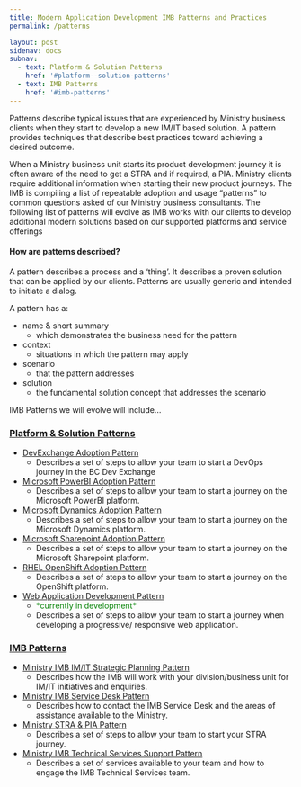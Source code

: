 ```yaml
---
title: Modern Application Development IMB Patterns and Practices
permalink: /patterns

layout: post
sidenav: docs
subnav:
  - text: Platform & Solution Patterns
    href: '#platform--solution-patterns'
  - text: IMB Patterns
    href: '#imb-patterns'
---
```

Patterns describe typical issues that are experienced by Ministry business clients when they start to develop a new IM/IT based solution.  A pattern provides techniques that describe best practices toward achieving a desired outcome. 

When a Ministry business unit starts its product development journey it is often aware of the need to get a STRA and if required, a PIA. Ministry clients require additional information when starting their new product journeys. The IMB is compiling a list of repeatable adoption and usage “patterns” to common questions asked of our Ministry business consultants.  The following list of patterns will evolve as IMB works with our clients to develop additional modern solutions based on our supported platforms and service offerings

#### How are patterns described?
A pattern describes a process and a ‘thing’. It describes a proven solution that can be applied by our clients. Patterns are usually generic and intended to initiate a dialog. 

A pattern has a:
- name & short summary
    - which demonstrates the business need for the pattern
- context
    - situations in which the pattern may apply
- scenario
    - that the pattern addresses
- solution
    - the fundamental solution concept that addresses the scenario

IMB Patterns we will evolve will include...

### [Platform & Solution Patterns](/CITZ-IMB-playbook/platform-&-solution-patterns)
- [DevExchange Adoption Pattern](/CITZ-IMB-playbook/platform-&-solution-patterns#devexchange-adoption-pattern)
    - Describes a set of steps to allow your team to start a DevOps journey in the BC Dev Exchange
- [Microsoft PowerBI  Adoption Pattern](/CITZ-IMB-playbook/platform-&-solution-patterns#microsoft-powerbi-adoption-pattern)
    - Describes a set of steps to allow your team to start a journey on the Microsoft PowerBI platform.
- [Microsoft Dynamics Adoption Pattern](/CITZ-IMB-playbook/platform-&-solution-patterns#microsoft-dynamics-adoption-pattern)
    - Describes a set of steps to allow your team to start a journey on the Microsoft Dynamics platform.
- [Microsoft Sharepoint Adoption Pattern](/CITZ-IMB-playbook/platform-&-solution-patterns#microsoft-sharepoint-adoption-pattern)
    - Describes a set of steps to allow your team to start a journey on the Microsoft Sharepoint platform.
- [RHEL OpenShift Adoption Pattern](/CITZ-IMB-playbook/platform-&-solution-patterns#openshift-adoption-pattern)
    - Describes a set of steps to allow your team to start a journey on the OpenShift platform.
- [Web Application Development Pattern](/CITZ-IMB-playbook/platform-&-solution-patterns#web-application-development-pattern)
    - <span style="color: green">\*currently in development\*</span>
    - Describes a set of steps to allow your team to start a journey when developing a progressive/ responsive web application.

### [IMB Patterns](/CITZ-IMB-playbook/imb-patterns)
- [Ministry IMB IM/IT Strategic Planning Pattern](/CITZ-IMB-playbookimb-patterns#ministry-imb-imit-strategic-planning-pattern)
    - Describes how the IMB will work with your division/business unit for IM/IT initiatives and enquiries.
- [Ministry IMB Service Desk Pattern](/CITZ-IMB-playbook/imb-patterns#ministry-imb-service-desk-pattern)
    - Describes how to contact the IMB Service Desk and the areas of assistance available to the Ministry.
- [Ministry STRA & PIA Pattern](/CITZ-IMB-playbook/imb-patterns#ministry-stra--pia-pattern)
    - Describes a set of steps to allow your team to start your STRA journey.
- [Ministry IMB Technical Services Support Pattern](/CITZ-IMB-playbook/imb-patterns#ministry-imb-technical-services-support-pattern)
    - Describes a set of services available to your team and how to engage the IMB Technical Services team.
